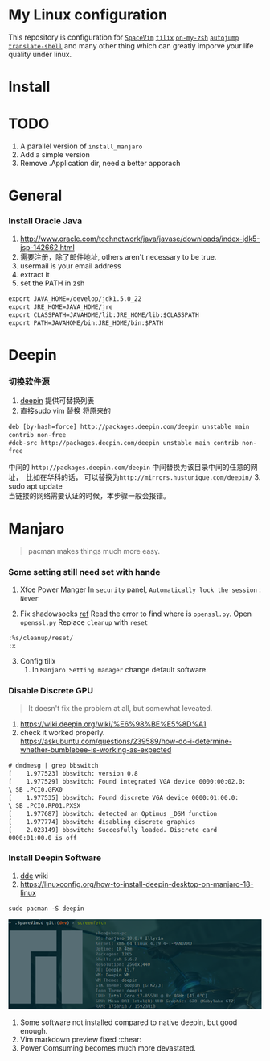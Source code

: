 # My Linux configuration
This repository is configuration for [`SpaceVim`](http://spacevim.org/)
[`tilix`](https://gnunn1.github.io/tilix-web/)
[`on-my-zsh`](https://github.com/robbyrussell/oh-my-zsh)
[`autojump`](https://github.com/wting/autojump) 
[`translate-shell`](https://github.com/soimort/translate-shell)
and many other thing which can greatly imporve your life quality under linux.

# Install

# TODO
1. A parallel version of `install_manjaro`
2. Add a simple version
3. Remove .Application dir, need a better apporach

# General

### Install Oracle Java
1. http://www.oracle.com/technetwork/java/javase/downloads/index-jdk5-jsp-142662.html
2. 需要注册，除了邮件地址, others aren't necessary to be true.
3. usermail is your email address
4. extract it
5. set the PATH in zsh
```
export JAVA_HOME=/develop/jdk1.5.0_22
export JRE_HOME=JAVA_HOME/jre
export CLASSPATH=JAVAHOME/lib:JRE_HOME/lib:$CLASSPATH
export PATH=JAVAHOME/bin:JRE_HOME/bin:$PATH
```

# Deepin

### 切换软件源
1. [deepin](https://www.deepin.org/mirrors/packages/) 提供可替换列表
2. 直接sudo vim 替换 将原来的
```
deb [by-hash=force] http://packages.deepin.com/deepin unstable main contrib non-free
#deb-src http://packages.deepin.com/deepin unstable main contrib non-free
```
中间的 `http://packages.deepin.com/deepin` 中间替换为该目录中间的任意的网址，　比如在华科的话，
可以替换为`http://mirrors.hustunique.com/deepin/`
3. sudo apt update  
当链接的网络需要认证的时候，本步骤一般会报错。

# Manjaro
> pacman makes things much more easy.

### Some setting still need set with hande
1. Xfce Power Manger
In `security` panel, `Automatically lock the session` : `Never`

2. Fix shadowsocks [ref](https://kionf.com/2016/12/15/errornote-ss/)
Read the error to find where is `openssl.py`.
Open `openssl.py`
Replace `cleanup` with `reset`
```
:%s/cleanup/reset/
:x
```
3. Config tilix
    1. In `Manjaro Setting manager` change default software.

### Disable Discrete GPU
> It doesn't fix the problem at all, but somewhat leveated.

1. https://wiki.deepin.org/wiki/%E6%98%BE%E5%8D%A1
2. check it worked properly.
https://askubuntu.com/questions/239589/how-do-i-determine-whether-bumblebee-is-working-as-expected

```
# dmdmesg | grep bbswitch
[    1.977523] bbswitch: version 0.8
[    1.977529] bbswitch: Found integrated VGA device 0000:00:02.0: \_SB_.PCI0.GFX0
[    1.977535] bbswitch: Found discrete VGA device 0000:01:00.0: \_SB_.PCI0.RP01.PXSX
[    1.977687] bbswitch: detected an Optimus _DSM function
[    1.977774] bbswitch: disabling discrete graphics
[    2.023149] bbswitch: Succesfully loaded. Discrete card 0000:01:00.0 is off
```
### Install Deepin Software
1. [dde](https://wiki.archlinux.org/index.php/Deepin_Desktop_Environment) wiki
2. https://linuxconfig.org/how-to-install-deepin-desktop-on-manjaro-18-linux
```
sudo pacman -S deepin
```
![](./img/a.png)

1. Some software not installed compared to native deepin, but good enough.
2. Vim markdown preview fixed :chear:
3. Power Comsuming becomes much more devastated.

